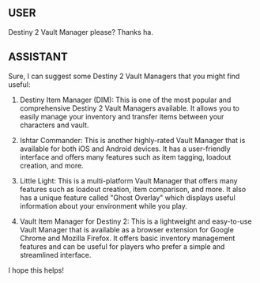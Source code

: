 ## USER
Destiny 2 Vault Manager please? Thanks ha.

## ASSISTANT
Sure, I can suggest some Destiny 2 Vault Managers that you might find useful:

1. Destiny Item Manager (DIM): This is one of the most popular and comprehensive Destiny 2 Vault Managers available. It allows you to easily manage your inventory and transfer items between your characters and vault.

2. Ishtar Commander: This is another highly-rated Vault Manager that is available for both iOS and Android devices. It has a user-friendly interface and offers many features such as item tagging, loadout creation, and more.

3. Little Light: This is a multi-platform Vault Manager that offers many features such as loadout creation, item comparison, and more. It also has a unique feature called "Ghost Overlay" which displays useful information about your environment while you play.

4. Vault Item Manager for Destiny 2: This is a lightweight and easy-to-use Vault Manager that is available as a browser extension for Google Chrome and Mozilla Firefox. It offers basic inventory management features and can be useful for players who prefer a simple and streamlined interface.

I hope this helps!